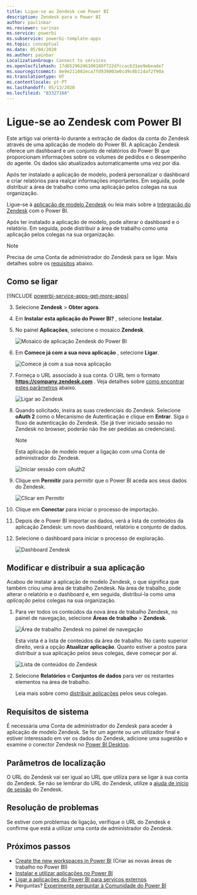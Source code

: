 ```yaml
---
title: Ligue-se ao Zendesk com Power BI
description: Zendesk para o Power BI
author: paulinbar
ms.reviewer: sarinas
ms.service: powerbi
ms.subservice: powerbi-template-apps
ms.topic: conceptual
ms.date: 05/04/2020
ms.author: painbar
LocalizationGroup: Connect to services
ms.openlocfilehash: 17d65296246100180f722dfccacb31ee9ebeade7
ms.sourcegitcommit: 0e9e211082eca7fd939803e0cd9c6b114af2f90a
ms.translationtype: HT
ms.contentlocale: pt-PT
ms.lasthandoff: 05/13/2020
ms.locfileid: "83327168"
---
```

# <a name="connect-to-zendesk-with-power-bi"></a>Ligue-se ao Zendesk com Power BI

Este artigo vai orientá-lo durante a extração de dados da conta do Zendesk através de uma aplicação de modelo do Power BI. A aplicação Zendesk oferece um dashboard e um conjunto de relatórios do Power BI que proporcionam informações sobre os volumes de pedidos e o desempenho do agente. Os dados são atualizados automaticamente uma vez por dia. 

Após ter instalado a aplicação de modelo, poderá personalizar o dashboard e criar relatórios para realçar informações importantes. Em seguida, pode distribuir a área de trabalho como uma aplicação pelos colegas na sua organização.

Ligue-se à [aplicação de modelo Zendesk](https://app.powerbi.com/getdata/services/zendesk) ou leia mais sobre a [Integração do Zendesk](https://powerbi.microsoft.com/integrations/zendesk) com o Power BI.

Após ter instalado a aplicação de modelo, pode alterar o dashboard e o relatório. Em seguida, pode distribuir a área de trabalho como uma aplicação pelos colegas na sua organização.

>[!NOTE]
>Precisa de uma Conta de administrador do Zendesk para se ligar. Mais detalhes sobre os [requisitos](#system-requirements) abaixo.

## <a name="how-to-connect"></a>Como se ligar

[!INCLUDE [powerbi-service-apps-get-more-apps](../includes/powerbi-service-apps-get-more-apps.md)]

3. Selecione **Zendesk** \> **Obter agora**.
4. Em **Instalar esta aplicação do Power BI?** , selecione **Instalar**.
4. No painel **Aplicações**, selecione o mosaico **Zendesk**.

    ![Mosaico de aplicação Zendesk do Power BI](media/service-connect-to-zendesk/power-bi-zendesk-tile.png)

6. Em **Comece já com a sua nova aplicação** , selecione **Ligar**.

    ![Comece já com a sua nova aplicação](media/service-connect-to-zendesk/power-bi-new-app-connect-get-started.png)

4. Forneça o URL associado à sua conta. O URL tem o formato **https://company.zendesk.com** . Veja detalhes sobre [como encontrar estes parâmetros](#finding-parameters) abaixo.
   
   ![Ligar ao Zendesk](media/service-connect-to-zendesk/pbi_zendeskconnect.png)

5. Quando solicitado, insira as suas credenciais do Zendesk.  Selecione **oAuth 2** como o Mecanismo de Autenticação e clique em **Entrar**. Siga o fluxo de autenticação do Zendesk. (Se já tiver iniciado sessão no Zendesk no browser, poderão não lhe ser pedidas as credenciais).
   
   > [!NOTE]
   > Esta aplicação de modelo requer a ligação com uma Conta de administrador do Zendesk. 
   > 
   
   ![Iniciar sessão com oAuth2](media/service-connect-to-zendesk/pbi_zendesksignin.png)
6. Clique em **Permitir** para permitir que o Power BI aceda aos seus dados do Zendesk.
   
   ![Clicar em Permitir](media/service-connect-to-zendesk/zendesk2.jpg)
7. Clique em **Conectar** para iniciar o processo de importação. 
8. Depois de o Power BI importar os dados, verá a lista de conteúdos da aplicação Zendesk: um novo dashboard, relatório e conjunto de dados.
9. Selecione o dashboard para iniciar o processo de exploração.

    ![Dashboard Zendesk](media/service-connect-to-zendesk/power-bi-zendesk-dashboard.png)
   
## <a name="modify-and-distribute-your-app"></a>Modificar e distribuir a sua aplicação

Acabou de instalar a aplicação de modelo Zendesk, o que significa que também criou uma área de trabalho Zendesk. Na área de trabalho, pode alterar o relatório e o dashboard e, em seguida, distribuí-la como uma *aplicação* pelos colegas na sua organização. 

1. Para ver todos os conteúdos da nova área de trabalho Zendesk, no painel de navegação, selecione **Áreas de trabalho** > **Zendesk**. 

    ![Área de trabalho Zendesk no painel de navegação](media/service-connect-to-zendesk/power-bi-zendesk-workspace-left-nav.png)

    Esta vista é a lista de conteúdos da área de trabalho. No canto superior direito, verá a opção **Atualizar aplicação**. Quanto estiver a postos para distribuir a sua aplicação pelos seus colegas, deve começar por aí. 

    ![Lista de conteúdos do Zendesk](media/service-connect-to-zendesk/power-bi-zendesk-content-list.png)

2. Selecione **Relatórios** e **Conjuntos de dados** para ver os restantes elementos na área de trabalho.

    Leia mais sobre como [distribuir aplicações](../collaborate-share/service-create-distribute-apps.md) pelos seus colegas.

## <a name="system-requirements"></a>Requisitos de sistema
É necessária uma Conta de administrador do Zendesk para aceder à aplicação de modelo Zendesk. Se for um agente ou um utilizador final e estiver interessado em ver os dados do Zendesk, adicione uma sugestão e examine o conector Zendesk no [Power BI Desktop](desktop-connect-to-data.md).

## <a name="finding-parameters"></a>Parâmetros de localização
O URL do Zendesk vai ser igual ao URL que utiliza para se ligar à sua conta do Zendesk. Se não se lembrar do URL do Zendesk, utilize a [ajuda de início de sessão](https://www.zendesk.com/login/) do Zendesk.

## <a name="troubleshooting"></a>Resolução de problemas
Se estiver com problemas de ligação, verifique o URL do Zendesk e confirme que está a utilizar uma conta de administrador do Zendesk.

## <a name="next-steps"></a>Próximos passos

* [Create the new workspaces in Power BI](../collaborate-share/service-create-the-new-workspaces.md) (Criar as novas áreas de trabalho no Power BI)
* [Instalar e utilizar aplicações no Power BI](../consumer/end-user-apps.md)
* [Ligar a aplicações do Power BI para serviços externos](service-connect-to-services.md)
* Perguntas? [Experimente perguntar à Comunidade do Power BI](https://community.powerbi.com/)
